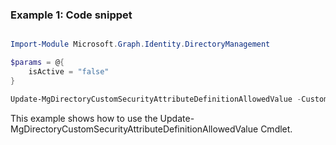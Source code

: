### Example 1: Code snippet

```powershell

Import-Module Microsoft.Graph.Identity.DirectoryManagement

$params = @{
	isActive = "false"
}

Update-MgDirectoryCustomSecurityAttributeDefinitionAllowedValue -CustomSecurityAttributeDefinitionId $customSecurityAttributeDefinitionId -AllowedValueId $allowedValueId -BodyParameter $params

```
This example shows how to use the Update-MgDirectoryCustomSecurityAttributeDefinitionAllowedValue Cmdlet.

